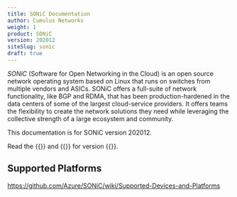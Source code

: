 ```yaml
---
title: SONiC Documentation
author: Cumulus Networks
weight: 1
product: SONiC
version: 202012
siteSlug: sonic
draft: true
---
```


_SONiC_ (Software for Open Networking in the Cloud) is an open source network operating system based on Linux that runs on switches from multiple vendors and ASICs. SONiC offers a full-suite of network functionality, like BGP and RDMA, that has been production-hardened in the data centers of some of the largest cloud-service providers. It offers teams the flexibility to create the network solutions they need while leveraging the collective strength of a large ecosystem and community.

This documentation is for SONiC version 202012.

Read the {{<link title="Release Notes" text="release notes">}} and {{<link title="SONiC User Manual" text="user manual">}} for version {{<version>}}.

## Supported Platforms

https://github.com/Azure/SONiC/wiki/Supported-Devices-and-Platforms

